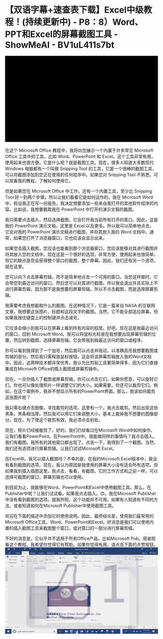 # 【双语字幕+速查表下载】Excel中级教程！(持续更新中) - P8：8）Word、PPT和Excel的屏幕截图工具 - ShowMeAI - BV1uL411s7bt

![](img/c9f198c70a23d98da6f60d5ef6e59dd1_0.png)

在这个 Microsoft Office 教程中，我将向您展示一个内置于许多常见 Microsoft Office 工具中的工具，比如 Word、PowerPoint 和 Excel。这个工具非常有用，使用起来也很方便。它是什么呢？就是截图工具。现在，很多人知道大多数现代 Windows 电脑都有一个叫做 Snipping Tool 的工具，它是一个很棒的截图工具，可以将截图添加到您正在使用的任何程序中。如果您对 Snipping Tool 不熟悉，可以观看我的教程，了解如何使用它。

但是如果您在 Microsoft Office 中工作，还有一个内置工具，至少比 Snipping Tool 好一到两个步骤。所以让我们看看它是如何运作的。我在 Microsoft Word 中，假设我正在写一份报告。我决定想要添加一些来自我打开的其他软件程序的内容。比如说，我想要截取我在 PowerPoint 中打开的演示文稿的截图。

我只需要点击插入，然后选择截图，它会打开我当前所有打开的窗口。因此，这是我的 PowerPoint 演示文稿，这里是 Excel 以及更多。所以我可以简单地点击，它会对我的 PowerPoint 演示文稿进行截图，并将其放入我的 Word 文档中。通常，如果您打开了浏览器窗口，它也应该会显示出来。

如果您去插入截图，您应该也能看到那个浏览器窗口，您应该能够对其进行截图并将其放入您的文档中。现在这是一个很好的选项，非常方便，使用起来也很简单。但它的缺点是您会获得整个窗口的截图，整个屏幕。因此，我们还有另一个选项，就在这里。

您可以向下点击屏幕剪辑，而不是简单地点击一个可用的窗口。当您这样做时，它会带您到最近访问的窗口，然后您可以对其进行截图。所以我会退出并且实际上不进行屏幕剪辑，因为那不是我想要的屏幕剪辑。所以不点击截图，而是选择屏幕剪辑。

我需要考虑我想截取什么的截图。在这种情况下，它是一篇来自 NASA 的互联网文章，我想要这张图片、标题和这段文字的截图。当然，它不能全部适应屏幕。但如果我按住键盘上的控制键并点击减号。

它应该会缩小到我可以在屏幕上看到所有内容的程度。好吧，现在这是我最近访问的窗口，回到 Microsoft Word。我可以将鼠标光标放在我想要出现屏幕剪辑的位置，然后转到截图，选择屏幕剪辑。它会带我到我最近访问的窗口或程序。

你可以看到我得到了一个加号，然后我可以点击并拖动，以准确高亮我想要截图或剪辑的部分。然后我只需释放鼠标按钮。这会将该屏幕剪辑放入我的Word文档中。因此，这两种技术都非常优秀，我认为比剪贴工具要简单得多，因为它们直接集成在Microsoft Office的插入截图或屏幕剪辑中。

现在，一旦你插入了截图或屏幕剪辑，你可以点击它们。如果你愿意，可以旋转它们。你也可以像处理照片一样调整它们的大小。如果需要，你还可以裁剪它们。例如，在这个案例中，我并不想显示所有的PowerPoint界面。那么，我该如何裁剪这张图片呢？

我只需右键点击图像，寻找裁剪的选项。这里有一个。我点击裁剪。然后出现这些黑条，黑条相当厚。然后我可以用它们来调整大小，基本上裁掉我不想要的图像部分。现在，为了使这个裁剪有效，我必须点击别处。

现在，照片已经被裁剪了。好的，我们已经看过在Microsoft Word中如何操作。让我们看看PowerPoint。在PowerPoint中。我能做同样的事情吗？我点击插入。我们有截图。我所有的其他窗口都出现了。点击一下，我得到了一个截图。当然，我们还有选项进行屏幕剪辑。让我们试试Microsoft Excel。

在Excel中。我可以插入截图吗？不幸的是，在我的Microsoft Excel版本中，我没有看到截图的选项。现在，我认为原因是我使用的屏幕大小没有适合所有选项。但如果我到插入插图这里，我点击，看看，有截图，它的工作方式和之前一样，可以选择可截图的窗口，屏幕剪辑也可以使用。

到目前为止，我能够在Word、PowerPoint和Excel中使用截图工具。那么，在Publisher中呢？让我们试试看。如果我点击插入。😊。我在Microsoft Publisher中没有看到截图的选项。就我所知，这个功能并不可用。如果有人知道有不同的方法，或者知道如何在Microsoft Publisher中使用截图工具。

欢迎在下面的描述中添加它的使用说明。因此，最终结论是，使用我们最常用的Microsoft Office工具，Word、PowerPoint和Excel。好消息是我们可以使用内置的插入截图工具来截图整个窗口，或对窗口的一部分进行屏幕剪辑。

不好的消息是，它似乎并不适用于所有Office产品，比如Microsoft Pub。感谢观看这个教程。我希望你觉得它有帮助。如果你觉得有用，请点击下面的点赞按钮。![](img/c9f198c70a23d98da6f60d5ef6e59dd1_2.png)
